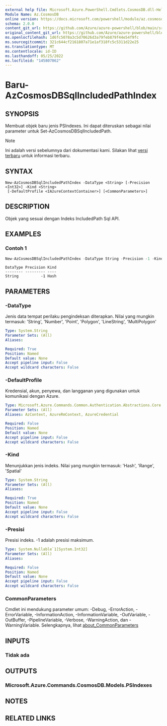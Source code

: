 ```yaml
---
external help file: Microsoft.Azure.PowerShell.Cmdlets.CosmosDB.dll-Help.xml
Module Name: Az.CosmosDB
online version: https://docs.microsoft.com/powershell/module/az.cosmosdb/new-azcosmosdbsqlincludedpathindex
schema: 2.0.0
content_git_url: https://github.com/Azure/azure-powershell/blob/main/src/CosmosDB/CosmosDB/help/New-AzCosmosDBSqlIncludedPathIndex.md
original_content_git_url: https://github.com/Azure/azure-powershell/blob/main/src/CosmosDB/CosmosDB/help/New-AzCosmosDBSqlIncludedPathIndex.md
ms.openlocfilehash: 1d6fc5078a3c5d70626d3a79feb879f44e54f9fc
ms.sourcegitcommit: 321c644cf2161807a71e1af318fc5c5311d22e25
ms.translationtype: MT
ms.contentlocale: id-ID
ms.lasthandoff: 05/25/2022
ms.locfileid: "145807062"
---
```

# Baru-AzCosmosDBSqlIncludedPathIndex

## SYNOPSIS
Membuat objek baru jenis PSIndexes. Ini dapat diteruskan sebagai nilai parameter untuk Set-AzCosmosDBSqlIncludedPath.

> [!NOTE]
>Ini adalah versi sebelumnya dari dokumentasi kami. Silakan lihat [versi terbaru](/powershell/module/az.cosmosdb/new-azcosmosdbsqlincludedpathindex) untuk informasi terbaru.

## SYNTAX

```
New-AzCosmosDBSqlIncludedPathIndex -DataType <String> [-Precision <Int32>] -Kind <String>
 [-DefaultProfile <IAzureContextContainer>] [<CommonParameters>]
```

## DESCRIPTION
Objek yang sesuai dengan Indeks IncludedPath Sql API.

## EXAMPLES

### Contoh 1
```powershell
New-AzCosmosDBSqlIncludedPathIndex -DataType String -Precision -1 -Kind Hash
```

```output
DataType Precision Kind
-------- --------- ----
String          -1 Hash
```

## PARAMETERS

### -DataType
Jenis data tempat perilaku pengindeksan diterapkan.
Nilai yang mungkin termasuk: 'String', 'Number', 'Point', 'Polygon', 'LineString', 'MultiPolygon'

```yaml
Type: System.String
Parameter Sets: (All)
Aliases:

Required: True
Position: Named
Default value: None
Accept pipeline input: False
Accept wildcard characters: False
```

### -DefaultProfile
Kredensial, akun, penyewa, dan langganan yang digunakan untuk komunikasi dengan Azure.

```yaml
Type: Microsoft.Azure.Commands.Common.Authentication.Abstractions.Core.IAzureContextContainer
Parameter Sets: (All)
Aliases: AzContext, AzureRmContext, AzureCredential

Required: False
Position: Named
Default value: None
Accept pipeline input: False
Accept wildcard characters: False
```

### -Kind
Menunjukkan jenis indeks.
Nilai yang mungkin termasuk: 'Hash', 'Range', 'Spatial'

```yaml
Type: System.String
Parameter Sets: (All)
Aliases:

Required: True
Position: Named
Default value: None
Accept pipeline input: False
Accept wildcard characters: False
```

### -Presisi
Presisi indeks.
-1 adalah presisi maksimum.

```yaml
Type: System.Nullable`1[System.Int32]
Parameter Sets: (All)
Aliases:

Required: False
Position: Named
Default value: None
Accept pipeline input: False
Accept wildcard characters: False
```

### CommonParameters
Cmdlet ini mendukung parameter umum: -Debug, -ErrorAction, -ErrorVariable, -InformationAction, -InformationVariable, -OutVariable, -OutBuffer, -PipelineVariable, -Verbose, -WarningAction, dan -WarningVariable. Selengkapnya, lihat [about_CommonParameters](http://go.microsoft.com/fwlink/?LinkID=113216)

## INPUTS

### Tidak ada

## OUTPUTS

### Microsoft.Azure.Commands.CosmosDB.Models.PSIndexes

## NOTES

## RELATED LINKS
